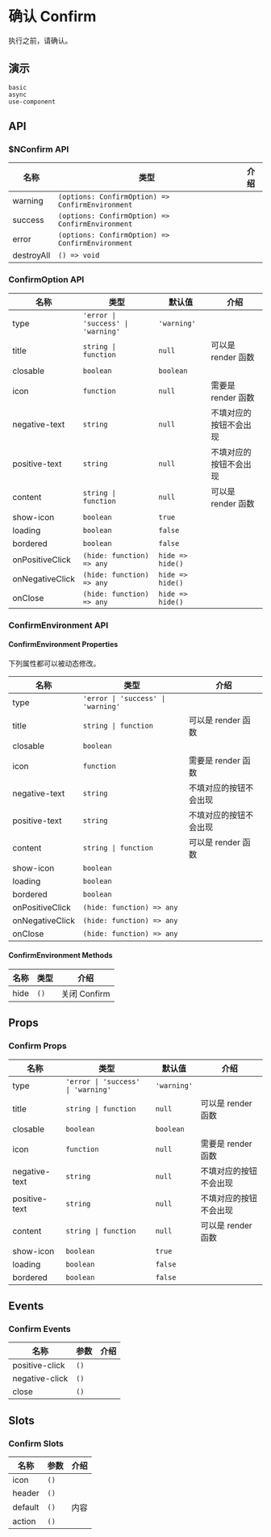 # 确认 Confirm
执行之前，请确认。

## 演示
```demo
basic
async
use-component
```
## API
### $NConfirm API
|名称|类型|介绍|
|-|-|-|
|warning|`(options: ConfirmOption) => ConfirmEnvironment`||
|success|`(options: ConfirmOption) => ConfirmEnvironment`||
|error|`(options: ConfirmOption) => ConfirmEnvironment`||
|destroyAll|`() => void`||

### ConfirmOption API
|名称|类型|默认值|介绍|
|-|-|-|-|
|type|`'error \| 'success' \| 'warning'`|`'warning'`||
|title|`string \| function`|`null`|可以是 render 函数|
|closable|`boolean`|`boolean`||
|icon|`function`|`null`|需要是 render 函数|
|negative-text|`string`|`null`|不填对应的按钮不会出现|
|positive-text|`string`|`null`|不填对应的按钮不会出现|
|content|`string \| function`|`null`|可以是 render 函数|
|show-icon|`boolean`|`true`||
|loading|`boolean`|`false`||
|bordered|`boolean`|`false`||
|onPositiveClick|`(hide: function) => any`|`hide => hide()`||
|onNegativeClick|`(hide: function) => any`|`hide => hide()`|
|onClose|`(hide: function) => any`|`hide => hide()`||

### ConfirmEnvironment API
#### ConfirmEnvironment Properties
下列属性都可以被动态修改。

|名称|类型|介绍|
|-|-|-|
|type|`'error \| 'success' \| 'warning'`||
|title|`string \| function`|可以是 render 函数|
|closable|`boolean`||
|icon|`function`|需要是 render 函数|
|negative-text|`string`|不填对应的按钮不会出现|
|positive-text|`string`|不填对应的按钮不会出现|
|content|`string \| function`|可以是 render 函数|
|show-icon|`boolean`||
|loading|`boolean`||
|bordered|`boolean`||
|onPositiveClick|`(hide: function) => any`||
|onNegativeClick|`(hide: function) => any`||
|onClose|`(hide: function) => any`||

#### ConfirmEnvironment Methods
|名称|类型|介绍|
|-|-|-|
|hide|`()`|关闭 Confirm|

## Props
### Confirm Props
|名称|类型|默认值|介绍|
|-|-|-|-|
|type|`'error \| 'success' \| 'warning'`|`'warning'`||
|title|`string \| function`|`null`|可以是 render 函数|
|closable|`boolean`|`boolean`||
|icon|`function`|`null`|需要是 render 函数|
|negative-text|`string`|`null`|不填对应的按钮不会出现|
|positive-text|`string`|`null`|不填对应的按钮不会出现|
|content|`string \| function`|`null`|可以是 render 函数|
|show-icon|`boolean`|`true`||
|loading|`boolean`|`false`||
|bordered|`boolean`|`false`||

## Events
### Confirm Events
|名称|参数|介绍|
|-|-|-|
|positive-click|`()`||
|negative-click|`()`||
|close|`()`||

## Slots
### Confirm Slots
|名称|参数|介绍|
|-|-|-|
|icon|`()`||
|header|`()`||
|default|`()`|内容|
|action|`()`||

